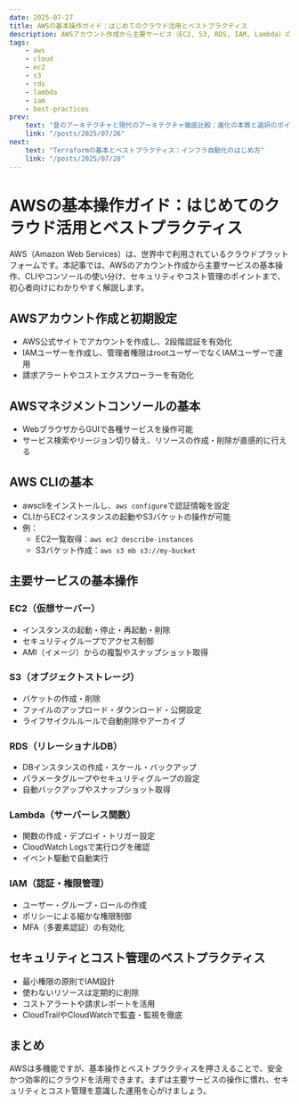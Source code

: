 ```yaml
---
date: 2025-07-27
title: AWSの基本操作ガイド：はじめてのクラウド活用とベストプラクティス
description: AWSアカウント作成から主要サービス（EC2, S3, RDS, IAM, Lambda）の基本操作、CLI・コンソールの使い分け、セキュリティ・コスト管理まで、クラウド初心者向けにわかりやすく解説します。
tags:
    - aws
    - cloud
    - ec2
    - s3
    - rds
    - lambda
    - iam
    - best-practices
prev:
    text: "昔のアーキテクチャと現代のアーキテクチャ徹底比較：進化の本質と選択のポイント"
    link: "/posts/2025/07/26"
next:
    text: "Terraformの基本とベストプラクティス：インフラ自動化のはじめ方"
    link: "/posts/2025/07/28"
---
```


# AWSの基本操作ガイド：はじめてのクラウド活用とベストプラクティス

AWS（Amazon Web Services）は、世界中で利用されているクラウドプラットフォームです。本記事では、AWSのアカウント作成から主要サービスの基本操作、CLIやコンソールの使い分け、セキュリティやコスト管理のポイントまで、初心者向けにわかりやすく解説します。

## AWSアカウント作成と初期設定

- AWS公式サイトでアカウントを作成し、2段階認証を有効化
- IAMユーザーを作成し、管理者権限はrootユーザーでなくIAMユーザーで運用
- 請求アラートやコストエクスプローラーを有効化

## AWSマネジメントコンソールの基本

- WebブラウザからGUIで各種サービスを操作可能
- サービス検索やリージョン切り替え、リソースの作成・削除が直感的に行える

## AWS CLIの基本

- awscliをインストールし、`aws configure`で認証情報を設定
- CLIからEC2インスタンスの起動やS3バケットの操作が可能
- 例：
  - EC2一覧取得：`aws ec2 describe-instances`
  - S3バケット作成：`aws s3 mb s3://my-bucket`

## 主要サービスの基本操作

### EC2（仮想サーバー）
- インスタンスの起動・停止・再起動・削除
- セキュリティグループでアクセス制御
- AMI（イメージ）からの複製やスナップショット取得

### S3（オブジェクトストレージ）
- バケットの作成・削除
- ファイルのアップロード・ダウンロード・公開設定
- ライフサイクルルールで自動削除やアーカイブ

### RDS（リレーショナルDB）
- DBインスタンスの作成・スケール・バックアップ
- パラメータグループやセキュリティグループの設定
- 自動バックアップやスナップショット取得

### Lambda（サーバーレス関数）
- 関数の作成・デプロイ・トリガー設定
- CloudWatch Logsで実行ログを確認
- イベント駆動で自動実行

### IAM（認証・権限管理）
- ユーザー・グループ・ロールの作成
- ポリシーによる細かな権限制御
- MFA（多要素認証）の有効化

## セキュリティとコスト管理のベストプラクティス

- 最小権限の原則でIAM設計
- 使わないリソースは定期的に削除
- コストアラートや請求レポートを活用
- CloudTrailやCloudWatchで監査・監視を徹底

## まとめ

AWSは多機能ですが、基本操作とベストプラクティスを押さえることで、安全かつ効率的にクラウドを活用できます。まずは主要サービスの操作に慣れ、セキュリティとコスト管理を意識した運用を心がけましょう。
